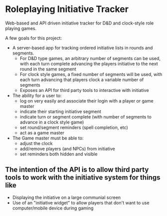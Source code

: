 # Roleplaying Initiative Tracker

Web-based and API driven initiative tracker for D&D and clock-style role playing games.

A few goals for this project:
* A server-based app for tracking ordered initiative lists in rounds and segments.
	* For D&D type games, an arbitrary number of segments can be used, with each turn complete advancing the players initiative to the next round in the same segment
	* For clock style games, a fixed number of segments will be used, with each turn advancing that players clock a variable number of segments
	* Exposes an API for third party tools to interactive with initiative
* The ability for a user to:
	* log on very easily and associate their login with a player or game master
	* indicate their starting initiative segment
	* indicate turn or segment complete (with number of segments to advance in a clock style game)
	* set round/segment reminders (spell completion, etc)
	* act as a game master
* The Game master must be able to:
	* adjust the clock
	* add/remove players (and NPCs) from initiative
	* set reminders both hidden and visible

## The intention of the API is to allow third party tools to work with the initiative system for things like
* Displaying the initiative on a large communial screen
* Use of an "initiative widget" to allow players that don't want to use computer/mobile device during gaming


